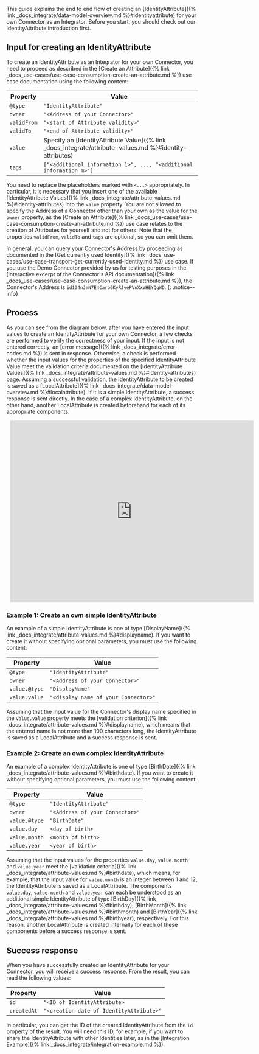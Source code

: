 This guide explains the end to end flow of creating an [IdentityAttribute]({% link _docs_integrate/data-model-overview.md %}#identityattribute) for your own Connector as an Integrator. Before you start, you should check out our IdentityAttribute introduction first.

<!--- TODO: Insert link to "IdentityAttribute introduction" --->

## Input for creating an IdentityAttribute

To create an IdentityAttribute as an Integrator for your own Connector, you need to proceed as described in the [Create an Attribute]({% link _docs_use-cases/use-case-consumption-create-an-attribute.md %}) use case documentation using the following content:

| Property    | Value                                                                                                    |
| ----------- | -------------------------------------------------------------------------------------------------------- |
| `@type`     | `"IdentityAttribute"`                                                                                    |
| `owner`     | `"<Address of your Connector>"`                                                                          |
| `validFrom` | `"<start of Attribute validity>"`                                                                        |
| `validTo`   | `"<end of Attribute validity>"`                                                                          |
| `value`     | Specify an [IdentityAttribute Value]({% link _docs_integrate/attribute-values.md %}#identity-attributes) |
| `tags`      | `["<additional information 1>", ..., "<additional information m>"]`                                      |

You need to replace the placeholders marked with `<...>` appropriately. In particular, it is necessary that you insert one of the available [IdentityAttribute Values]({% link _docs_integrate/attribute-values.md %}#identity-attributes) into the `value` property. You are not allowed to specify the Address of a Connector other than your own as the value for the `owner` property, as the [Create an Attribute]({% link _docs_use-cases/use-case-consumption-create-an-attribute.md %}) use case relates to the creation of Attributes for yourself and not for others. Note that the properties `validFrom`, `validTo` and `tags` are optional, so you can omit them.

In general, you can query your Connector's Address by proceeding as documented in the [Get currently used Identity]({% link _docs_use-cases/use-case-transport-get-currently-used-identity.md %}) use case. If you use the Demo Connector provided by us for testing purposes in the [interactive excerpt of the Connector's API documentation]({% link _docs_use-cases/use-case-consumption-create-an-attribute.md %}), the Connector's Address is `id134nJmN7E4Carb6KyRJyePVnXxVHEYQgWD`.
{: .notice--info}

<!--- TODO: Change link to subsection of create an attribute use case --->

## Process

As you can see from the diagram below, after you have entered the input values to create an IdentityAttribute for your own Connector, a few checks are performed to verify the correctness of your input. If the input is not entered correctly, an [error message]({% link _docs_integrate/error-codes.md %}) is sent in response. Otherwise, a check is performed whether the input values for the properties of the specified IdentityAttribute Value meet the validation criteria documented on the [IdentityAttribute Values]({% link _docs_integrate/attribute-values.md %}#identity-attributes) page. Assuming a successful validation, the IdentityAttribute to be created is saved as a [LocalAttribute]({% link _docs_integrate/data-model-overview.md %}#localattribute). If it is a simple IdentityAttribute, a success response is sent directly. In the case of a complex IdentityAttribute, on the other hand, another LocalAttribute is created beforehand for each of its appropriate components.

<div style="width: 640px; height: 480px; margin: 10px; position: relative;"><iframe allowfullscreen frameborder="0" style="width:640px; height:480px" src="https://lucid.app/documents/embedded/310cea0e-6f6f-4ee0-9efd-55e180ec5dda" id="WT4OFNWd3bcS"></iframe></div>

### Example 1: Create an own simple IdentityAttribute

An example of a simple IdentityAttribute is one of type [DisplayName]({% link _docs_integrate/attribute-values.md %}#displayname). If you want to create it without specifying optional parameters, you must use the following content:

| Property      | Value                                |
| ------------- | ------------------------------------ |
| `@type`       | `"IdentityAttribute"`                |
| `owner`       | `"<Address of your Connector>"`      |
| `value.@type` | `"DisplayName"`                      |
| `value.value` | `"<display name of your Connector>"` |

Assuming that the input value for the Connector's display name specified in the `value.value` property meets the [validation criterion]({% link _docs_integrate/attribute-values.md %}#displayname), which means that the entered name is not more than 100 characters long, the IdentityAttribute is saved as a LocalAttribute and a success response is sent.

### Example 2: Create an own complex IdentityAttribute

An example of a complex IdentityAttribute is one of type [BirthDate]({% link _docs_integrate/attribute-values.md %}#birthdate). If you want to create it without specifying optional parameters, you must use the following content:

| Property      | Value                           |
| ------------- | ------------------------------- |
| `@type`       | `"IdentityAttribute"`           |
| `owner`       | `"<Address of your Connector>"` |
| `value.@type` | `"BirthDate"`                   |
| `value.day`   | `<day of birth>`                |
| `value.month` | `<month of birth>`              |
| `value.year`  | `<year of birth>`               |

Assuming that the input values ​​for the properties `value.day`, `value.month` and `value.year` meet the [validation criteria]({% link _docs_integrate/attribute-values.md %}#birthdate), which means, for example, that the input value for `value.month` is an integer between 1 and 12, the IdentityAttribute is saved as a LocalAttribute. The components `value.day`, `value.month` and `value.year` can each be understood as an additional simple IdentityAttribute of type [BirthDay]({% link _docs_integrate/attribute-values.md %}#birthday), [BirthMonth]({% link _docs_integrate/attribute-values.md %}#birthmonth) and [BirthYear]({% link _docs_integrate/attribute-values.md %}#birthyear), respectively. For this reason, another LocalAttribute is created internally for each of these components before a success response is sent.

## Success response

When you have successfully created an IdentityAttribute for your Connector, you will receive a success response. From the result, you can read the following values:

| Property    | Value                                    |
| ----------- | ---------------------------------------- |
| `id`        | `"<ID of IdentityAttribute>`             |
| `createdAt` | `"<creation date of IdentityAttribute>"` |

In particular, you can get the ID of the created IdentityAttribute from the `id` property of the result. You will need this ID, for example, if you want to share the IdentityAttribute with other Identities later, as in the [Integration Example]({% link _docs_integrate/integration-example.md %}).
